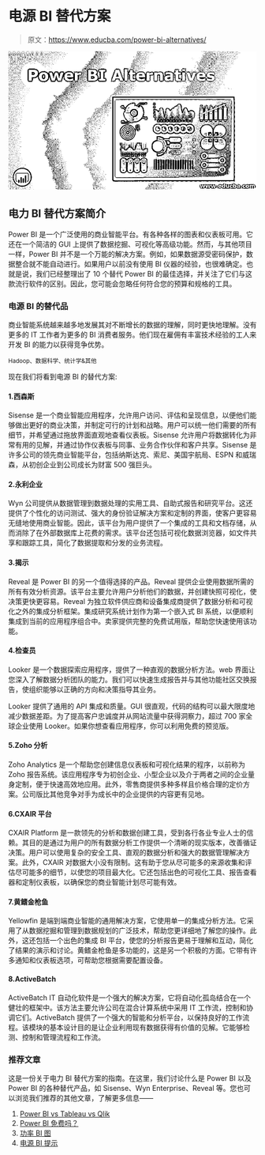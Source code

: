# 电源 BI 替代方案

> 原文：<https://www.educba.com/power-bi-alternatives/>

![Power BI Alternatives](img/6a70d06c379e242b5c637cd3d78fc1c3.png "Power BI Alternatives")



## 电力 BI 替代方案简介

Power BI 是一个广泛使用的商业智能平台。有各种各样的图表和仪表板可用。它还在一个简洁的 GUI 上提供了数据挖掘、可视化等高级功能。然而，与其他项目一样，Power BI 并不是一个万能的解决方案。例如，如果数据源受密码保护，数据整合就不能自动进行。如果用户以前没有使用 BI 仪器的经验，也很难确定。也就是说，我们已经整理出了 10 个替代 Power BI 的最佳选择，并关注了它们与这款流行软件的区别。因此，您可能会忽略任何符合您的预算和规格的工具。

### 电源 BI 的替代品

商业智能系统越来越多地发展其对不断增长的数据的理解，同时更快地理解。没有更多的 IT 工作者为更多的 BI 消费者服务。他们现在雇佣有丰富技术经验的工人来开发 BI 的能力以获得竞争优势。

<small>Hadoop、数据科学、统计学&其他</small>

现在我们将看到电源 BI 的替代方案:

#### 1.西森斯

Sisense 是一个商业智能应用程序，允许用户访问、评估和呈现信息，以便他们能够做出更好的商业决策，并制定可行的计划和战略。用户可以统一他们需要的所有细节，并希望通过拖放界面直观地查看仪表板。Sisense 允许用户将数据转化为非常有用的见解，并通过协作仪表板与同事、业务合作伙伴和客户共享。Sisense 是许多公司的领先商业智能平台，包括纳斯达克、索尼、美国宇航局、ESPN 和威瑞森，从初创企业到公司成长为财富 500 强巨头。

#### 2.永利企业

Wyn 公司提供从数据管理到数据处理的实用工具、自助式报告和研究平台。这还提供了个性化的访问测试、强大的身份验证解决方案和定制的界面，使客户更容易无缝地使用商业智能。因此，该平台为用户提供了一个集成的工具和文档存储，从而消除了在外部数据库上花费的需求。该平台还包括可视化数据浏览器，如文件共享和跟踪工具，简化了数据提取和分发的业务流程。

#### 3.揭示

Reveal 是 Power BI 的另一个值得选择的产品。Reveal 提供企业使用数据所需的所有有效分析资源。该平台主要允许用户分析他们的数据，并创建快照可视化，使决策更快更容易。Reveal 为独立软件供应商和设备集成商提供了数据分析和可视化之外的集成分析框架。集成研究系统计划作为第一个嵌入式 BI 系统，以便顺利集成到当前的应用程序组合中。卖家提供完整的免费试用版，帮助您快速使用该功能。

#### 4.检查员

Looker 是一个数据探索应用程序，提供了一种直观的数据分析方法。web 界面让您深入了解数据分析团队的能力。我们可以快速生成报告并与其他功能社区交换报告，使组织能够以正确的方向和决策指导其业务。

Looker 提供了通用的 API 集成和质量。GUI 很直观，代码的结构可以最大限度地减少数据差距。为了提高客户忠诚度并从网站流量中获得洞察力，超过 700 家全球企业使用 Looker。如果你想查看应用程序，你可以利用免费的预览版。

#### 5.Zoho 分析

Zoho Analytics 是一个帮助您创建信息仪表板和可视化结果的程序，以前称为 Zoho 报告系统。该应用程序专为初创企业、小型企业以及介于两者之间的企业量身定制，便于快速高效地应用。此外，零售商提供多种多样且价格合理的定价方案。公司版比其他竞争对手为成长中的企业提供的内容更有见地。

#### 6.CXAIR 平台

CXAIR Platform 是一款领先的分析和数据创建工具，受到各行各业专业人士的信赖。其目的是通过为用户的所有数据分析工作提供一个清晰的现实版本，改善循证决策。用户可以使用复杂的安全工具、直观的数据分析和强大的数据管理解决方案。此外，CXAIR 对数据大小没有限制。这有助于您从尽可能多的来源收集和评估尽可能多的细节，以使您的项目最大化。它还包括出色的可视化工具、报告查看器和定制仪表板，以确保您的商业智能计划尽可能有效。

#### 7.黄鳍金枪鱼

Yellowfin 是端到端商业智能的通用解决方案，它使用单一的集成分析方法。它采用了从数据挖掘和管理到数据规划的广泛技术，帮助您更详细地了解您的操作。此外，这还包括一个出色的集成 BI 平台，使您的分析报告更易于理解和互动，简化了结果的演示和讨论。黄鳍金枪鱼是多功能的，这是另一个积极的方面。它带有许多通知和仪表板选项，可帮助您根据需要配置设备。

#### 8.ActiveBatch

ActiveBatch IT 自动化软件是一个强大的解决方案，它将自动化孤岛结合在一个健壮的框架中。该方法主要允许公司在混合计算系统中采用 IT 工作流，控制和协调它们。ActiveBatch 提供了一个强大的智能和分析平台，以保持良好的工作流程。该模块的基本设计目的是让企业利用现有数据获得有价值的见解。它能够检测、控制和管理流程和工作流。

### 推荐文章

这是一份关于电力 BI 替代方案的指南。在这里，我们讨论什么是 Power BI 以及 Power BI 的各种替代产品，如 Sisense、Wyn Enterprise、Reveal 等。您也可以浏览我们推荐的其他文章，了解更多信息——

1.  [Power BI vs Tableau vs Qlik](https://www.educba.com/power-bi-vs-tableau-vs-qlik/)
2.  [Power BI 免费吗？](https://www.educba.com/is-power-bi-free/)
3.  [功率 BI 图](https://www.educba.com/power-bi-maps/)
4.  [电源 BI 提示](https://www.educba.com/power-bi-tooltips/)





